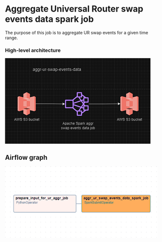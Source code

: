 # Aggregate Universal Router swap events data spark job

The purpose of this job is to aggregate UR swap events for a given time range.

### High-level architecture
![architecture.png](docs/architecture.png)

## Airflow graph
![airflow-graph.png](docs/airflow-graph.png)